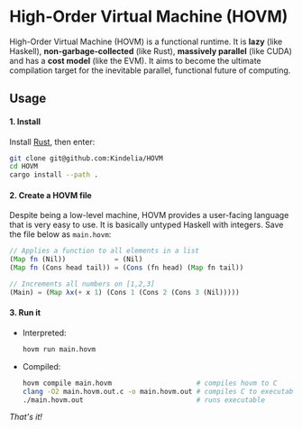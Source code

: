 High-Order Virtual Machine (HOVM)
=================================

High-Order Virtual Machine (HOVM) is a functional runtime. It is **lazy** (like
Haskell), **non-garbage-collected** (like Rust), **massively parallel** (like
CUDA) and has a **cost model** (like the EVM). It aims to become the ultimate
compilation target for the inevitable parallel, functional future of computing.

Usage
-----

#### 1. Install

Install [Rust](https://www.rust-lang.org/), then enter:

```bash
git clone git@github.com:Kindelia/HOVM
cd HOVM
cargo install --path .
```

#### 2. Create a HOVM file

Despite being a low-level machine, HOVM provides a user-facing language that is
very easy to use. It is basically untyped Haskell with integers. Save the file
below as `main.hovm`:

```javascript
// Applies a function to all elements in a list
(Map fn (Nil))            = (Nil)
(Map fn (Cons head tail)) = (Cons (fn head) (Map fn tail))

// Increments all numbers on [1,2,3]
(Main) = (Map λx(+ x 1) (Cons 1 (Cons 2 (Cons 3 (Nil)))))
```

#### 3. Run it

* Interpreted:

    ```bash
    hovm run main.hovm
    ```

* Compiled:

    ```bash
    hovm compile main.hovm                     # compiles hovm to C
    clang -O2 main.hovm.out.c -o main.hovm.out # compiles C to executable
    ./main.hovm.out                            # runs executable
    ```

*That's it!*

